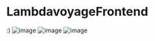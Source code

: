 # LambdavoyageFrontend

:)
![image](https://github.com/steepsalvadorman/LambdaVoyageFront/assets/86312325/1713f60a-a34f-4842-9730-e6533b02109b)
![image](https://github.com/steepsalvadorman/LambdaVoyageFront/assets/86312325/59208eaa-76f9-4e70-bcce-dadf81736e64)
![image](https://github.com/steepsalvadorman/LambdaVoyageFront/assets/86312325/65543f30-34ff-4987-b3f6-50a8a7a59264)



